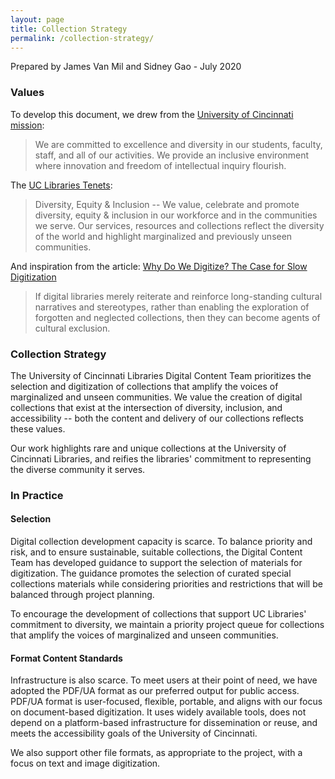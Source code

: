 ```yaml
---
layout: page
title: Collection Strategy
permalink: /collection-strategy/
---
```


Prepared by James Van Mil and Sidney Gao - July 2020

### Values

To develop this document, we drew from the [University of Cincinnati
mission](https://www.uc.edu/about/mission.html):

> We are committed to excellence and diversity in our students, faculty,
> staff, and all of our activities. We provide an inclusive environment
> where innovation and freedom of intellectual inquiry flourish.

The [UC Libraries
Tenets](https://libraries.uc.edu/about/core-beliefs.html):

> Diversity, Equity & Inclusion -- We value, celebrate and promote
> diversity, equity & inclusion in our workforce and in the communities
> we serve. Our services, resources and collections reflect the
> diversity of the world and highlight marginalized and previously
> unseen communities.

And inspiration from the article: [Why Do We Digitize? The Case for Slow
Digitization](http://www.archivejournal.net/essays/why-do-we-digitize-the-case-for-slow-digitization/)

> If digital libraries merely reiterate and reinforce long-standing
> cultural narratives and stereotypes, rather than enabling the
> exploration of forgotten and neglected collections, then they can
> become agents of cultural exclusion.

### Collection Strategy

The University of Cincinnati Libraries Digital Content Team prioritizes
the selection and digitization of collections that amplify the voices of
marginalized and unseen communities. We value the creation of digital
collections that exist at the intersection of diversity, inclusion, and
accessibility -- both the content and delivery of our collections
reflects these values.

Our work highlights rare and unique collections at the University of
Cincinnati Libraries, and reifies the libraries' commitment to
representing the diverse community it serves.

### In Practice

#### Selection

Digital collection development capacity is scarce. To balance priority
and risk, and to ensure sustainable, suitable collections, the Digital
Content Team has developed guidance to support the selection of
materials for digitization. The guidance promotes the selection of
curated special collections materials while considering priorities and
restrictions that will be balanced through project planning.

To encourage the development of collections that support UC Libraries'
commitment to diversity, we maintain a priority project queue for
collections that amplify the voices of marginalized and unseen
communities.

#### Format Content Standards

Infrastructure is also scarce. To meet users at their point of need, we
have adopted the PDF/UA format as our preferred output for public
access. PDF/UA format is user-focused, flexible, portable, and aligns
with our focus on document-based digitization. It uses widely available
tools, does not depend on a platform-based infrastructure for
dissemination or reuse, and meets the accessibility goals of the
University of Cincinnati.

We also support other file formats, as appropriate to the project, with
a focus on text and image digitization.
